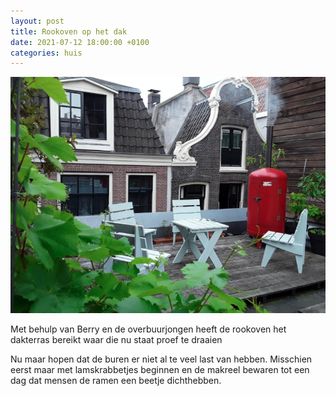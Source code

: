 ```yaml
---
layout: post
title: Rookoven op het dak
date: 2021-07-12 18:00:00 +0100
categories: huis
---
```


![rookboven](../assets/rookboven.png)

Met behulp van Berry en de overbuurjongen heeft de rookoven het dakterras bereikt waar die nu staat proef te draaien

Nu maar hopen dat de buren er niet al te veel last van hebben. Misschien eerst maar met lamskrabbetjes beginnen en de makreel bewaren tot een dag dat mensen de ramen een beetje dichthebben.